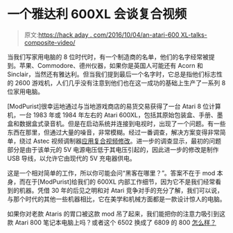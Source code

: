 # 一个雅达利 600XL 会谈复合视频

> 原文:[https://hack aday . com/2016/10/04/an-atari-600 XL-talks-composite-video/](https://hackaday.com/2016/10/04/an-atari-600xl-talks-composite-video/)

当我们写家用电脑的 8 位时代时，有一个制造商的名单，他们的名字经常被提到。苹果、Commodore、德州仪器，如果你是英国人可能还有 Acorn 和 Sinclair，当然还有雅达利。但当我们提到最后一个名字时，它总是指他们标志性的 2600 游戏机，人们几乎没有注意到他们也在这一成功的基础上生产了一系列 8 位家用电脑。

[ModPurist]很幸运地通过与当地游戏商店的易货交易获得了一台 Atari 8 位计算机，一台 1983 年或 1984 年左右的 Atari 600XL，包括其原始包装盒、手册、墨盒和数据盒式录音机。但是在启动系统并连接到电视时，出现了一个问题。有一些东西在那里，但通过大量的噪音，非常模糊。经过一番调查，解决方案变得非常简单，绕过 Astec 视频调制器[应用复合视频修改](http://modpurist.ca/atari-600xl-composite-video-mod/)。进一步的调查显示，最初的问题部分是由于该单元的 5V 电源电压低于其电压引起的，因此进一步的修改是制作 USB 导线，以允许它由现代的 5V 充电器供电。

这是一个相对简单的工作，所以你可能会问“黑客在哪里？”。答案不在于 mod 本身，而在于[ModPurist]给我们的 600XL 内部工作细节，因为它不是我们经常看到的机器。凭借 30 年的后见之明和对 Atari 竞争对手的充分了解，我们可以说，与那个时代的其他一些机器相比，它在美学和机械方面都是一款设计惊人的电脑。

如果你对老款 Ataris 的胃口被这款 mod 吊了起来，我们能把你的注意力吸引到这款 Atari 800 笔记本电脑上吗？或者这个 6502 换成了 6809 的 800 [怎么样？](http://hackaday.com/2012/04/04/giving-an-old-atari-computer-a-much-needed-upgrade/)